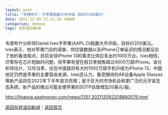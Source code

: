```yaml
---
layout: post
title: "韦德布什：予苹果跑赢大市评级 目标价200美元"
date: 2021-12-09 23:31:20 +0800
categories: emnews
tags: 东财滚动新闻
---
```


韦德布什分析师Daniel Ives予苹果(AAPL.O)跑赢大市评级，目标价200美元。Ives表示，他对苹果门店的调查、供应链数据以及iPhone订单延迟的情况都证实了他的看涨观点，目前全球iPhone 13的需求比供应多出约1000万台。Ives相信，尽管存在芯片短缺的问题，但苹果有望在假日季销售超过4000万部iPhone。该分析师估计，12月当季，仅在中国就将有大约1500万部手机升级为iPhone 13，中国地区仍然是苹果的主要营收来源。Ives还认为，备受期待的AR设备Apple Glasses等新产品将在2022年下半年首次亮相；鉴于巨大的市场机会和更广泛的元宇宙生态系统，新产品的推出可能会使苹果的SOTP估值增加20美元/股。

<http://finance.eastmoney.com/news/1351,202112092208880579.html>

[返回东财滚动新闻](//finews.withounder.com/emnews/)｜[返回首页](//finews.withounder.com/)